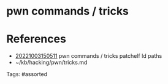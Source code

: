 # pwn commands / tricks

# References
- [20221003150511](/zet/20221003150511/README.md) pwn commands / tricks patchelf ld paths
- ~/kb/hacking/pwn/tricks.md

Tags:
    #assorted
